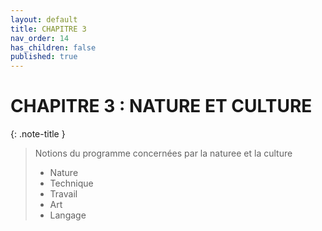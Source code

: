 ```yaml
---
layout: default
title: CHAPITRE 3
nav_order: 14
has_children: false
published: true
---
```


# CHAPITRE 3 : NATURE ET CULTURE

{: .note-title }
> Notions du programme concernées par la naturee et la culture
>
>- Nature
>- Technique
>- Travail
>- Art
>- Langage